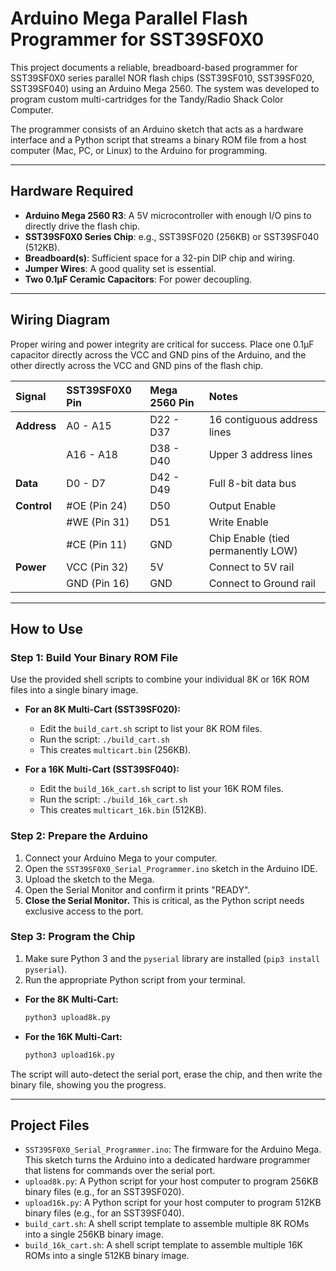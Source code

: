 # Arduino Mega Parallel Flash Programmer for SST39SF0X0

This project documents a reliable, breadboard-based programmer for SST39SF0X0 series parallel NOR flash chips (SST39SF010, SST39SF020, SST39SF040) using an Arduino Mega 2560. The system was developed to program custom multi-cartridges for the Tandy/Radio Shack Color Computer.

The programmer consists of an Arduino sketch that acts as a hardware interface and a Python script that streams a binary ROM file from a host computer (Mac, PC, or Linux) to the Arduino for programming.

---
## Hardware Required

* **Arduino Mega 2560 R3**: A 5V microcontroller with enough I/O pins to directly drive the flash chip.
* **SST39SF0X0 Series Chip**: e.g., SST39SF020 (256KB) or SST39SF040 (512KB).
* **Breadboard(s)**: Sufficient space for a 32-pin DIP chip and wiring.
* **Jumper Wires**: A good quality set is essential.
* **Two 0.1µF Ceramic Capacitors**: For power decoupling.

---
## Wiring Diagram

Proper wiring and power integrity are critical for success. Place one 0.1µF capacitor directly across the VCC and GND pins of the Arduino, and the other directly across the VCC and GND pins of the flash chip.



| Signal      | SST39SF0X0 Pin | Mega 2560 Pin | Notes                              |
| :---------- | :------------- | :------------ | :--------------------------------- |
| **Address** | A0 - A15       | D22 - D37     | 16 contiguous address lines        |
|             | A16 - A18      | D38 - D40     | Upper 3 address lines              |
| **Data** | D0 - D7        | D42 - D49     | Full 8-bit data bus                |
| **Control** | #OE (Pin 24)   | D50           | Output Enable                      |
|             | #WE (Pin 31)   | D51           | Write Enable                       |
|             | #CE (Pin 11)   | GND           | Chip Enable (tied permanently LOW) |
| **Power** | VCC (Pin 32)   | 5V            | Connect to 5V rail                 |
|             | GND (Pin 16)   | GND           | Connect to Ground rail             |

---
## How to Use

### Step 1: Build Your Binary ROM File

Use the provided shell scripts to combine your individual 8K or 16K ROM files into a single binary image.

* **For an 8K Multi-Cart (SST39SF020):**
    * Edit the `build_cart.sh` script to list your 8K ROM files.
    * Run the script: `./build_cart.sh`
    * This creates `multicart.bin` (256KB).

* **For a 16K Multi-Cart (SST39SF040):**
    * Edit the `build_16k_cart.sh` script to list your 16K ROM files.
    * Run the script: `./build_16k_cart.sh`
    * This creates `multicart_16k.bin` (512KB).

### Step 2: Prepare the Arduino

1.  Connect your Arduino Mega to your computer.
2.  Open the `SST39SF0X0_Serial_Programmer.ino` sketch in the Arduino IDE.
3.  Upload the sketch to the Mega.
4.  Open the Serial Monitor and confirm it prints "READY".
5.  **Close the Serial Monitor.** This is critical, as the Python script needs exclusive access to the port.

### Step 3: Program the Chip

1.  Make sure Python 3 and the `pyserial` library are installed (`pip3 install pyserial`).
2.  Run the appropriate Python script from your terminal.

* **For the 8K Multi-Cart:**
    ```bash
    python3 upload8k.py
    ```

* **For the 16K Multi-Cart:**
    ```bash
    python3 upload16k.py
    ```
The script will auto-detect the serial port, erase the chip, and then write the binary file, showing you the progress.

---
## Project Files

* `SST39SF0X0_Serial_Programmer.ino`: The firmware for the Arduino Mega. This sketch turns the Arduino into a dedicated hardware programmer that listens for commands over the serial port.
* `upload8k.py`: A Python script for your host computer to program 256KB binary files (e.g., for an SST39SF020).
* `upload16k.py`: A Python script for your host computer to program 512KB binary files (e.g., for an SST39SF040).
* `build_cart.sh`: A shell script template to assemble multiple 8K ROMs into a single 256KB binary image.
* `build_16k_cart.sh`: A shell script template to assemble multiple 16K ROMs into a single 512KB binary image.
